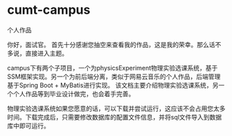 # cumt-campus
个人作品

你好，面试官。
首先十分感谢您抽空来查看我的作品，这是我的荣幸。那么话不多说，直接进入主题。

campus下有两个子项目，一个为physicsExperiment物理实验选课系统，基于SSM框架实现。另一个为前后端分离，类似于网易云音乐的个人作品，后端管理基于Spring Boot + MyBatis进行实现。
该文档主要介绍物理实验选课系统，另一个个人作品等到毕业设计做完，也会着手完善。

物理实验选课系统如果您愿意的话，可以下载并尝试运行，这应该不会占用您太多时间。下载完成后，只需要修改数据库的配置文件信息，并将sql文件导入到数据库中即可运行。

